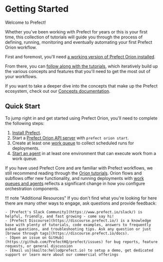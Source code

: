 # Getting Started

Welcome to Prefect!  

Whether you've been working with Prefect for years or this is your first time, this collection of tutorials will guide you through the process of defining, running, monitoring and eventually automating your first Prefect Orion workflow.  

First and foremost, you'll need [a working version of Prefect Orion installed](installation.md).  

From there, you can [follow along with the tutorials](/tutorials/first-steps/), which iteratively build up the various concepts and features that you'll need to get the most out of your workflows.  

If you want to take a deeper dive into the concepts that make up the Prefect ecosystem, check out our [Concepts documentation](/concepts/overview).

## Quick Start

To jump right in and get started using Prefect Orion, you'll need to complete the following steps:

1. [Install Prefect](/getting-started/installation/).
2. Start a [Prefect Orion API server](/ui/overview/) with `prefect orion start`.
3. Create at least one [work queue](/concepts/work-queues/#work-queue-overview) to collect scheduled runs for deployments.
4. [Start an agent](/concepts/work-queues/#agent-overview) in at least one environment that can execute work from a work queue.

If you have used Prefect Core and are familiar with Prefect workflows, we still recommend reading through the [Orion tutorials](/tutorials/first-steps/). Orion flows and subflows offer new functionality, and running deployments with [work queues and agents](/tutorials/deployments/) reflects a significant change in how you configure orchestration components.

!!! note "Additional Resources"
    If you don't find what you're looking for here there are many other ways to engage, ask questions and provide feedback:

    - [Prefect's Slack Community](https://www.prefect.io/slack/) is helpful, friendly, and fast growing - come say hi!
    - [Prefect Discourse](https://discourse.prefect.io/) is a knowledge base with plenty of tutorials, code examples, answers to frequently asked questions, and troubleshooting tips. Ask any question or just [browse through tags](https://discourse.prefect.io/docs).
    - [Open an issue on GitHub](https://github.com/PrefectHQ/prefect/issues) for bug reports, feature requests, or general discussion
    - [Email us](mailto:hello@prefect.io) to setup a demo, get dedicated support or learn more about our commercial offerings
